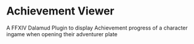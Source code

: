 # Achievement Viewer
A FFXIV Dalamud Plugin to display Achievement progress of a character ingame when opening their adventurer plate